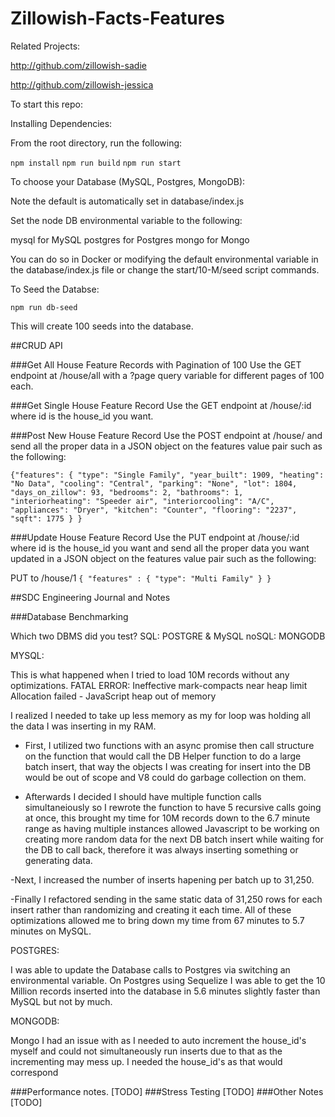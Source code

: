 # Zillowish-Facts-Features

Related Projects:

http://github.com/zillowish-sadie

http://github.com/zillowish-jessica


To start this repo:

Installing Dependencies:

From the root directory, run the following:

`npm install`
`npm run build`
`npm run start`

To choose your Database (MySQL, Postgres, MongoDB):

Note the default is automatically set in database/index.js

Set the node DB environmental variable to the following:

mysql for MySQL
postgres for Postgres
mongo for Mongo

You can do so in Docker or modifying the default environmental variable in the database/index.js file or change the start/10-M/seed script commands.

To Seed the Databse:

`npm run db-seed`

This will create 100 seeds into the database.

##CRUD API

###Get All House Feature Records with Pagination of 100
Use the GET endpoint at /house/all with a ?page query variable for different pages of 100 each.

###Get Single House Feature Record
Use the GET endpoint at /house/:id where id is the house_id you want.

###Post New House Feature Record
Use the POST endpoint at /house/ and send all the proper data in a JSON object on the features value pair such as the following:

`
{"features": {
        "type": "Single Family",
        "year_built": 1909,
        "heating": "No Data",
        "cooling": "Central",
        "parking": "None",
        "lot": 1804,
        "days_on_zillow": 93,
        "bedrooms": 2,
        "bathrooms": 1,
        "interiorheating": "Speeder air",
        "interiorcooling": "A/C",
        "appliances": "Dryer",
        "kitchen": "Counter",
        "flooring": "2237",
        "sqft": 1775
    }
}
`

###Update House Feature Record
Use the PUT endpoint at /house/:id where id is the house_id you want and send all the proper data you want updated in a JSON object on the features value pair such as the following:

PUT to /house/1
`
{ "features" : {
        "type": "Multi Family"
	}
}
`


##SDC Engineering Journal and Notes

###Database Benchmarking

Which two DBMS did you test?
SQL: POSTGRE & MySQL
noSQL: MONGODB

MYSQL:

This is what happened when I tried to load 10M records without any optimizations.
FATAL ERROR: Ineffective mark-compacts near heap limit Allocation failed - JavaScript heap out of memory

I realized I needed to take up less memory as my for loop was holding all the data I was inserting in my RAM.

- First, I utilized two functions with an async promise then call structure on the function that would call the DB Helper function to do a large batch insert, that way the objects I was creating for insert into the DB would be out of scope and V8 could do garbage collection on them.

- Afterwards I decided I should have multiple function calls simultaneiously so I rewrote the function to have 5 recursive calls going at once, this brought my time for 10M records down to the 6.7 minute range as having multiple instances allowed Javascript to be working on creating more random data for the next DB batch insert while waiting for the DB to call back, therefore it was always inserting something or generating data.

-Next, I increased the number of inserts hapening per batch up to 31,250.

-Finally I refactored sending in the same static data of 31,250 rows for each insert rather than randomizing and creating it each time.  All of these optimizations allowed me to bring down my time from 67 minutes to 5.7 minutes on MySQL.

POSTGRES:

I was able to update the Database calls to Postgres via switching an environmental variable.  On Postgres using Sequelize I was able to get the 10 Million records inserted into the database in 5.6 minutes slightly faster than MySQL but not by much.

MONGODB:

Mongo I had an issue with as I needed to auto increment the house_id's myself and could not simultaneously run inserts due to that as the incrementing may mess up.  I needed the house_id's as that would correspond

###Performance notes.
[TODO]
###Stress Testing
[TODO]
###Other Notes
[TODO]


